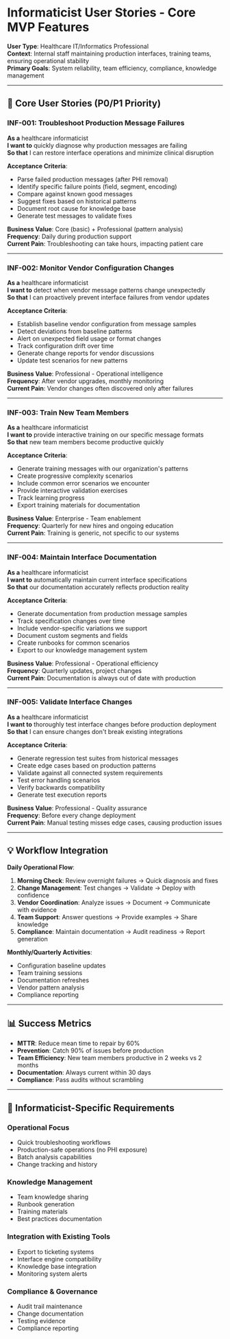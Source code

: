 # Informaticist User Stories - Core MVP Features

**User Type**: Healthcare IT/Informatics Professional  
**Context**: Internal staff maintaining production interfaces, training teams, ensuring operational stability  
**Primary Goals**: System reliability, team efficiency, compliance, knowledge management  

---

## 🎯 Core User Stories (P0/P1 Priority)

### INF-001: Troubleshoot Production Message Failures
**As a** healthcare informaticist  
**I want to** quickly diagnose why production messages are failing  
**So that** I can restore interface operations and minimize clinical disruption  

**Acceptance Criteria**:
- Parse failed production messages (after PHI removal)
- Identify specific failure points (field, segment, encoding)
- Compare against known good messages
- Suggest fixes based on historical patterns
- Document root cause for knowledge base
- Generate test messages to validate fixes

**Business Value**: Core (basic) + Professional (pattern analysis)  
**Frequency**: Daily during production support  
**Current Pain**: Troubleshooting can take hours, impacting patient care

---

### INF-002: Monitor Vendor Configuration Changes
**As a** healthcare informaticist  
**I want to** detect when vendor message patterns change unexpectedly  
**So that** I can proactively prevent interface failures from vendor updates  

**Acceptance Criteria**:
- Establish baseline vendor configuration from message samples
- Detect deviations from baseline patterns
- Alert on unexpected field usage or format changes
- Track configuration drift over time
- Generate change reports for vendor discussions
- Update test scenarios for new patterns

**Business Value**: Professional - Operational intelligence  
**Frequency**: After vendor upgrades, monthly monitoring  
**Current Pain**: Vendor changes often discovered only after failures

---

### INF-003: Train New Team Members
**As a** healthcare informaticist  
**I want to** provide interactive training on our specific message formats  
**So that** new team members become productive quickly  

**Acceptance Criteria**:
- Generate training messages with our organization's patterns
- Create progressive complexity scenarios
- Include common error scenarios we encounter
- Provide interactive validation exercises
- Track learning progress
- Export training materials for documentation

**Business Value**: Enterprise - Team enablement  
**Frequency**: Quarterly for new hires and ongoing education  
**Current Pain**: Training is generic, not specific to our systems

---

### INF-004: Maintain Interface Documentation
**As a** healthcare informaticist  
**I want to** automatically maintain current interface specifications  
**So that** our documentation accurately reflects production reality  

**Acceptance Criteria**:
- Generate documentation from production message samples
- Track specification changes over time
- Include vendor-specific variations we support
- Document custom segments and fields
- Create runbooks for common scenarios
- Export to our knowledge management system

**Business Value**: Professional - Operational efficiency  
**Frequency**: Quarterly updates, project changes  
**Current Pain**: Documentation is always out of date with production

---

### INF-005: Validate Interface Changes
**As a** healthcare informaticist  
**I want to** thoroughly test interface changes before production deployment  
**So that** I can ensure changes don't break existing integrations  

**Acceptance Criteria**:
- Generate regression test suites from historical messages
- Create edge cases based on production patterns
- Validate against all connected system requirements
- Test error handling scenarios
- Verify backwards compatibility
- Generate test execution reports

**Business Value**: Professional - Quality assurance  
**Frequency**: Before every change deployment  
**Current Pain**: Manual testing misses edge cases, causing production issues

---

## 💡 Workflow Integration

**Daily Operational Flow**:
1. **Morning Check**: Review overnight failures → Quick diagnosis and fixes
2. **Change Management**: Test changes → Validate → Deploy with confidence
3. **Vendor Coordination**: Analyze issues → Document → Communicate with evidence
4. **Team Support**: Answer questions → Provide examples → Share knowledge
5. **Compliance**: Maintain documentation → Audit readiness → Report generation

**Monthly/Quarterly Activities**:
- Configuration baseline updates
- Team training sessions
- Documentation refreshes
- Vendor pattern analysis
- Compliance reporting

---

## 📊 Success Metrics

- **MTTR**: Reduce mean time to repair by 60%
- **Prevention**: Catch 90% of issues before production
- **Team Efficiency**: New team members productive in 2 weeks vs 2 months
- **Documentation**: Always current within 30 days
- **Compliance**: Pass audits without scrambling

---

## 🔧 Informaticist-Specific Requirements

### Operational Focus
- Quick troubleshooting workflows
- Production-safe operations (no PHI exposure)
- Batch analysis capabilities
- Change tracking and history

### Knowledge Management
- Team knowledge sharing
- Runbook generation
- Training materials
- Best practices documentation

### Integration with Existing Tools
- Export to ticketing systems
- Interface engine compatibility
- Knowledge base integration
- Monitoring system alerts

### Compliance & Governance
- Audit trail maintenance
- Change documentation
- Testing evidence
- Compliance reporting